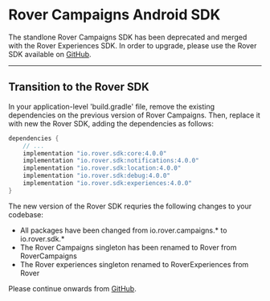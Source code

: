 # Rover Campaigns Android SDK

The standlone Rover Campaigns SDK has been deprecated and merged with the Rover Experiences SDK.  In order to upgrade, please use the Rover SDK available on [GitHub](https://github.com/RoverPlatform/rover-android).

---

## Transition to the Rover SDK

In your application-level 'build.gradle' file, remove the existing dependencies on the previous version of Rover Campaigns.  Then, replace it with new the Rover SDK, adding the dependencies as follows:

```groovy
dependencies {
    // ...
    implementation "io.rover.sdk:core:4.0.0"
    implementation "io.rover.sdk:notifications:4.0.0"
    implementation "io.rover.sdk:location:4.0.0"
    implementation "io.rover.sdk:debug:4.0.0"
    implementation "io.rover.sdk:experiences:4.0.0"
}
```

The new version of the Rover SDK requries the following changes to your codebase:

* All packages have been changed from io.rover.campaigns.* to io.rover.sdk.*
* The Rover Campaigns singleton has been renamed to Rover from RoverCampaigns
* The Rover experiences singleton renamed to RoverExperiences from Rover

Please continue onwards from [GitHub](https://github.com/RoverPlatform/rover-android).

